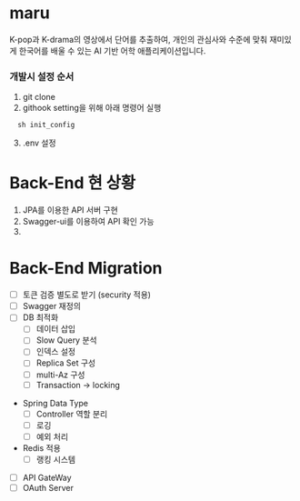 # maru
K-pop과 K-drama의 영상에서 단어를 추출하여, 개인의 관심사와 수준에 맞춰 재미있게 한국어를 배울 수 있는 AI 기반 어학 애플리케이션입니다.





### 개발시 설정 순서
1. git clone
2. githook setting을 위해 아래 명령어 실행

```shell
  sh init_config
```

3. .env 설정

# Back-End 현 상황
1. JPA를 이용한 API 서버 구현
2. Swagger-ui를 이용하여 API 확인 가능
3. 


# Back-End Migration
- [ ] 토큰 검증 별도로 받기 (security 적용)
- [ ] Swagger 재정의
- [ ] DB 최적화
  - [ ] 데이터 삽입
  - [ ] Slow Query 분석
  - [ ] 인덱스 설정
  - [ ] Replica Set 구성
  - [ ] multi-Az 구성
  - [ ] Transaction -> locking
- Spring Data Type
  - [ ] Controller 역할 분리
  - [ ] 로깅
  - [ ] 예외 처리
- Redis 적용
  - [ ] 랭킹 시스템
- [ ] API GateWay
- [ ] OAuth Server
